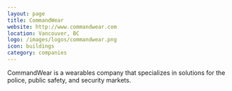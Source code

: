 ```yaml
---
layout: page
title: CommandWear
website: http://www.commandwear.com
location: Vancouver, BC
logo: /images/logos/commandwear.png
icon: buildings
category: companies
---
```


CommandWear is a wearables company that specializes in solutions for the police, public safety, and security markets. 
